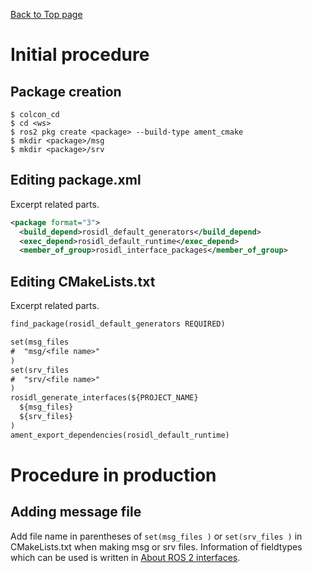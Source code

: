 [Back to Top page](../../README.md)

# Initial procedure
## Package creation

```shell
$ colcon_cd
$ cd <ws>
$ ros2 pkg create <package> --build-type ament_cmake
$ mkdir <package>/msg
$ mkdir <package>/srv
```

## Editing package.xml
Excerpt related parts.

```xml
<package format="3">
  <build_depend>rosidl_default_generators</build_depend>
  <exec_depend>rosidl_default_runtime</exec_depend>
  <member_of_group>rosidl_interface_packages</member_of_group>
```

## Editing CMakeLists.txt
Excerpt related parts.

```txt
find_package(rosidl_default_generators REQUIRED)

set(msg_files
#  "msg/<file name>"
)
set(srv_files
#  "srv/<file name>"
)
rosidl_generate_interfaces(${PROJECT_NAME}
  ${msg_files}
  ${srv_files}
)
ament_export_dependencies(rosidl_default_runtime)
```

# Procedure in production
## Adding message file
Add file name in parentheses of `set(msg_files )` or `set(srv_files )` in CMakeLists.txt when making msg or srv files.
Information of fieldtypes which can be used is written in [About ROS 2 interfaces](https://docs.ros.org/en/foxy/Concepts/About-ROS-Interfaces.html).
